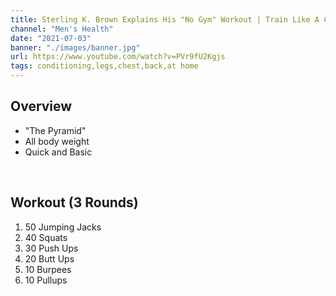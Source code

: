 ```yaml
---
title: Sterling K. Brown Explains His "No Gym" Workout | Train Like A Celebrity | Men's Health
channel: "Men's Health"
date: "2021-07-03"
banner: "./images/banner.jpg"
url: https://www.youtube.com/watch?v=PVr9fU2Kgjs
tags: conditioning,legs,chest,back,at home
---
```


## Overview
- "The Pyramid"
- All body weight
- Quick and Basic

<br />

## Workout (3 Rounds)
1. 50 Jumping Jacks
2. 40 Squats
3. 30 Push Ups
4. 20 Butt Ups
5. 10 Burpees
6. 10 Pullups
